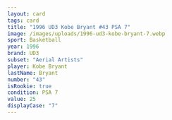 ```yaml
---
layout: card
tags: card
title: "1996 UD3 Kobe Bryant #43 PSA 7"
image: /images/uploads/1996-ud3-kobe-bryant-7.webp
sport: Basketball
year: 1996
brand: UD3
subset: "Aerial Artists"
player: Kobe Bryant
lastName: Bryant
number: "43"
isRookie: true
condition: PSA 7
value: 25
displayCase: "7"
---
```


